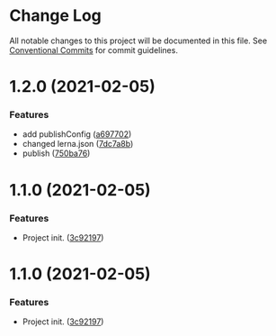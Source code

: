 # Change Log

All notable changes to this project will be documented in this file.
See [Conventional Commits](https://conventionalcommits.org) for commit guidelines.

# 1.2.0 (2021-02-05)


### Features

* add publishConfig ([a697702](https://github.com/nicedudu/toolbox/commit/a697702abac144a18c49145f45073f0a7d02b972))
* changed lerna.json ([7dc7a8b](https://github.com/nicedudu/toolbox/commit/7dc7a8b94980b8bbe0d8078e0e06d9a957aac5cd))
* publish ([750ba76](https://github.com/nicedudu/toolbox/commit/750ba7638b95925991446cf84d452f7fa63c6861))



# 1.1.0 (2021-02-05)


### Features

* Project init. ([3c92197](https://github.com/nicedudu/toolbox/commit/3c92197b01626da44aa65b8e4f8ec79cc8424ccf))





# 1.1.0 (2021-02-05)


### Features

* Project init. ([3c92197](https://github.com/nicedudu/toolbox/commit/3c92197b01626da44aa65b8e4f8ec79cc8424ccf))
